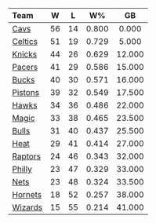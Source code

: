 | Team                            |  W  |  L  |  W%   |   GB   |
|:--------------------------------|:---:|:---:|:-----:|:------:|
| [Cavs](/r/clevelandcavs)        | 56  | 14  | 0.800 | 0.000  |
| [Celtics](/r/bostonceltics)     | 51  | 19  | 0.729 | 5.000  |
| [Knicks](/r/NYKnicks)           | 44  | 26  | 0.629 | 12.000 |
| [Pacers](/r/pacers)             | 41  | 29  | 0.586 | 15.000 |
| [Bucks](/r/MkeBucks)            | 40  | 30  | 0.571 | 16.000 |
| [Pistons](/r/DetroitPistons)    | 39  | 32  | 0.549 | 17.500 |
| [Hawks](/r/AtlantaHawks)        | 34  | 36  | 0.486 | 22.000 |
| [Magic](/r/OrlandoMagic)        | 33  | 38  | 0.465 | 23.500 |
| [Bulls](/r/chicagobulls)        | 31  | 40  | 0.437 | 25.500 |
| [Heat](/r/heat)                 | 29  | 41  | 0.414 | 27.000 |
| [Raptors](/r/torontoraptors)    | 24  | 46  | 0.343 | 32.000 |
| [Philly](/r/sixers)             | 23  | 47  | 0.329 | 33.000 |
| [Nets](/r/GoNets)               | 23  | 48  | 0.324 | 33.500 |
| [Hornets](/r/CharlotteHornets)  | 18  | 52  | 0.257 | 38.000 |
| [Wizards](/r/washingtonwizards) | 15  | 55  | 0.214 | 41.000 |